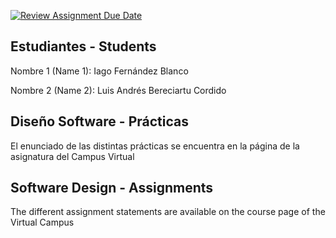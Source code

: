 [![Review Assignment Due Date](https://classroom.github.com/assets/deadline-readme-button-22041afd0340ce965d47ae6ef1cefeee28c7c493a6346c4f15d667ab976d596c.svg)](https://classroom.github.com/a/59h-drD0)
## Estudiantes - Students  

Nombre 1 (Name 1): Iago Fernández Blanco

Nombre 2 (Name 2): Luis Andrés Bereciartu Cordido

## Diseño Software - Prácticas  

El enunciado de las distintas prácticas se encuentra en la página de la asignatura del Campus Virtual

## Software Design - Assignments

The different assignment statements are available on the course page of the Virtual Campus
